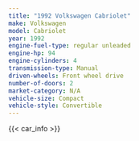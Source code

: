 ```yaml
---
title: "1992 Volkswagen Cabriolet"
make: Volkswagen
model: Cabriolet
year: 1992
engine-fuel-type: regular unleaded
engine-hp: 94
engine-cylinders: 4
transmission-type: Manual
driven-wheels: Front wheel drive
number-of-doors: 2
market-category: N/A
vehicle-size: Compact
vehicle-style: Convertible
---
```


{{< car_info >}}
